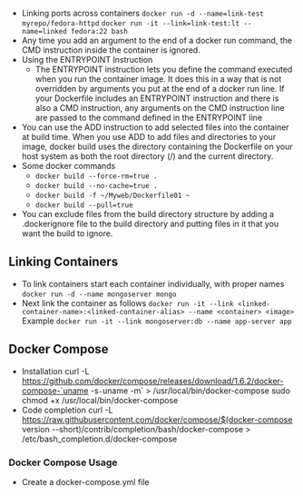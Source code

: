  * Linking ports across containers 
 `docker run -d --name=link-test myrepo/fedora-httpd`
 `docker run -it --link=link-test:lt --name=linked fedora:22 bash`
* Any time you add an argument to the end of a docker run command, the CMD instruction inside the container is ignored. 
* Using the ENTRYPOINT Instruction
	* The ENTRYPOINT instruction lets you define the command executed when you run the container image. It does this in a way that is not overridden by arguments you put at the end of a docker run line. If your Dockerfile includes an ENTRYPOINT instruction and there is also a CMD instruction, any arguments on the CMD instruction line are passed to the command defined in the ENTRYPOINT line
* You can use the ADD instruction to add selected files into the container at build time. When you use ADD to add files and directories to your image, docker build uses the directory containing the Dockerfile on your host system as both the root directory (/) and the current directory.
* Some docker commands
	* `docker build --force-rm=true . `
	* `docker build --no-cache=true . `
	* `docker build -f ~/Myweb/Dockerfile01 ~ `
	* `docker build --pull=true `
* You can exclude files from the build directory structure by adding a .dockerignore file to the build directory and putting files in it that you want the build to ignore.

## Linking Containers
* To link containers start each container individually, with proper names
`docker run -d --name mongoserver mongo`
* Next link the container as follows
`docker run -it --link <linked-container-name>:<linked-container-alias> --name <container> <image>`
Example
`docker run -it --link mongoserver:db --name app-server app`

## Docker Compose
* Installation
	curl -L https://github.com/docker/compose/releases/download/1.6.2/docker-compose-`uname -s`-`uname -m` > /usr/local/bin/docker-compose
	sudo chmod +x /usr/local/bin/docker-compose
* Code completion
	curl -L https://raw.githubusercontent.com/docker/compose/$(docker-compose version --short)/contrib/completion/bash/docker-compose > /etc/bash_completion.d/docker-compose

### Docker Compose Usage
* Create a docker-compose.yml file
